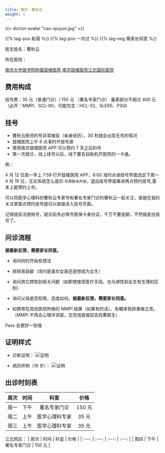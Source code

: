 ```yaml
---
title: 南京｜曹秋云
weight: 1
---
```


{{< doctor-avatar "cao-qiuyun.jpg" >}}

{{% tag-pos 和蔼 %}} {{% tag-pos 一次过 %}} {{% tag-neg 需家长同意 %}}

医生姓名：曹秋云

所在医院：

[南京大学医学院附属鼓楼医院](https://amap.com/place/B00190B48R)
[南京鼓楼医院江北国际医院](https://amap.com/place/B0FFH0UTCD)

## 费用构成

挂号费：35 元（普通门诊）/ 150 元 （著名专家门诊）
量表部分不超过 400 元（必开：MMPI、SCL-90，可能包含：HCL-32、SLERS、PSQI

## 挂号

- 曹秋云医师的号非常难挂（亲身经历），30 秒就会出现无号的情况
- 鼓楼医院上午 8 点准时开放号源
- 使用南京鼓楼医院 APP 可以预约 7 天之后的号
- 第一次就诊，线上挂号以后，线下要去自助机开医院的一卡通。

例：

4 月 12 日周一早上 7:59 打开鼓楼医院 APP，8:00 准时点进挂号界面选定下周一 4 月 19 日，无论系统怎么提示:`号源暂未开放`，退出挂号界面重进再点预约挂号,基本上能预约上号。

可以将医学心理科的曹秋云专家号和著名专家门诊的曹秋云一起关注，直接在我的关注里面点预约挂号就可以直接进入挂号页面。

记得提前注册账号，就诊前务必带齐医保卡身份证，千万不要逾期，不然就是白挂号了。

## 问诊流程

**据最新反馈，需要家长同意。**

- 询问何时开始有想法

- 排除易装癖（询问是喜欢女装还是想成为女生）

- 询问其它跨性别相关问题（如即使接受医疗手段，也与顺性别女生有生理的区别）

- 询问父母是否知情，态度如何。**据最新反馈，需要家长同意。**

- 如携带在其他医院所做的 MMPI 结果（如果有的话），有概率免除重做之苦。（MMPI 不用去心理评测室，交完钱直接回去找曹医生）

Pass 会更好一些哦

## 证明样式

- 诊断证明：
  ![证明](images/doctor/cao-qiuyun-zm.jpg)

- 病历样例（16 岁）：
  ![证明](images/doctor/cao-qiuyun-zm2.jpg)

## 出诊时刻表

| 周次 | 时间 | 科室 | 价格 |
| :---: | :---: | :---: | :---: |
| 周一 | 下午 | 著名专家门诊 | 150 元 |
| 周二 | 上午 | 医学心理科专家 | 35 元 |
| 周三 | 上午 | 医学心理科专家 | 35 元 |

江北院区：
| 周次 | 时间 | 科室 | 价格 |
| :---: | :---: | :---: | :---: |
| 周四 | 下午 | 著名专家门诊 | 150 元 |
